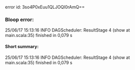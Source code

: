 error id: 3so4P0xEuu1QLJOQl0rAmQ==
### Bloop error:

25/06/17 15:13:16 INFO DAGScheduler: ResultStage 4 (show at main.scala:35) finished in 0,079 s
#### Short summary: 

25/06/17 15:13:16 INFO DAGScheduler: ResultStage 4 (show at main.scala:35) finished in 0,079 s